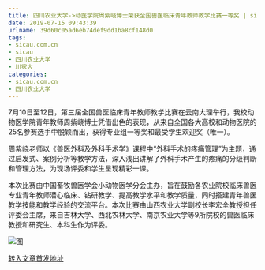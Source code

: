 ```yaml
---
title: 四川农业大学->动医学院周紫峣博士荣获全国兽医临床青年教师教学比赛一等奖 | sicau.com.cn
date: 2019-07-15 09:43:39
urlname: 39d60c05ad6eb74def9dd1ba8cf148d0
tags: 
- sicau.com.cn
- sicau
- 四川农业大学
- 川农大
categories:
- sicau.com.cn
- 四川农业大学
---
```



7月10日至12日，第三届全国兽医临床青年教师教学比赛在云南大理举行，我校动物医学院青年教师周紫峣博士凭借出色的表现，从来自全国各大高校和动物医院的25名参赛选手中脱颖而出，获得专业组一等奖和最受学生欢迎奖（唯一）。

周紫峣老师以《兽医外科及外科手术学》课程中“外科手术的疼痛管理”为主题，通过启发式、案例分析等教学方法，深入浅出讲解了外科手术产生的疼痛的分级判断和管理方法，为现场评委和学生呈现精彩一课。

本次比赛由中国畜牧兽医学会小动物医学分会主办，旨在鼓励各农业院校临床兽医专业青年教师潜心临床、钻研教学、提高教学水平和教学质量，同时搭建青年兽医教学技能和教学经验的交流平台。本次比赛由山西农业大学副校长李宏全教授担任评委会主席，来自吉林大学、西北农林大学、南京农业大学等9所院校的兽医临床教授和研究生、本科生作为评委。



![图](https://news.sicau.edu.cn/__local/1/21/5E/71B93640052CA0E9B7C374F0756_91833390_4E82.jpg)

[转入文章首发地址](https://news.sicau.edu.cn/info/1078/52567.htm)